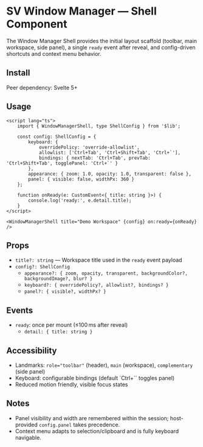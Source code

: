 # SV Window Manager — Shell Component

The Window Manager Shell provides the initial layout scaffold (toolbar, main workspace, side panel), a single `ready` event after reveal, and config-driven shortcuts and context menu behavior.

## Install

Peer dependency: Svelte 5+

## Usage

```svelte
<script lang="ts">
	import { WindowManagerShell, type ShellConfig } from '$lib';

	const config: ShellConfig = {
		keyboard: {
			overridePolicy: 'override-allowlist',
			allowlist: ['Ctrl+Tab', 'Ctrl+Shift+Tab', 'Ctrl+`'],
			bindings: { nextTab: 'Ctrl+Tab', prevTab: 'Ctrl+Shift+Tab', togglePanel: 'Ctrl+`' }
		},
		appearance: { zoom: 1.0, opacity: 1.0, transparent: false },
		panel: { visible: false, widthPx: 360 }
	};

	function onReady(e: CustomEvent<{ title: string }>) {
		console.log('ready:', e.detail.title);
	}
</script>

<WindowManagerShell title="Demo Workspace" {config} on:ready={onReady} />
```

## Props

- `title?: string` — Workspace title used in the `ready` event payload
- `config?: ShellConfig`
  - `appearance?: { zoom, opacity, transparent, backgroundColor?, backgroundImage?, blur? }`
  - `keyboard?: { overridePolicy?, allowlist?, bindings? }`
  - `panel?: { visible?, widthPx? }`

## Events

- `ready`: once per mount (≤100 ms after reveal)
  - `detail: { title: string }`

## Accessibility

- Landmarks: `role="toolbar"` (header), `main` (workspace), `complementary` (side panel)
- Keyboard: configurable bindings (default `Ctrl+`` toggles panel)
- Reduced motion friendly, visible focus states

## Notes

- Panel visibility and width are remembered within the session; host-provided `config.panel` takes precedence.
- Context menu adapts to selection/clipboard and is fully keyboard navigable.
